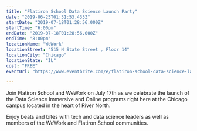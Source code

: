 ```yaml
---
title: "Flatiron School Data Science Launch Party"
date: "2019-06-25T01:31:53.435Z"
startDate: "2019-07-18T01:28:56.000Z"
startTime: "6:00pm"
endDate: "2019-07-18T01:28:56.000Z"
endTime: "8:00pm"
locationName: "WeWork"
locationStreet: "515 N State Street , Floor 14"
locationCity: "Chicago"
locationState: "IL"
cost: "FREE"
eventUrl: "https://www.eventbrite.com/e/flatiron-school-data-science-launch-party-chicago-tickets-62879523347?ref=eios"

---
```


Join Flatiron School and WeWork on July 17th as we celebrate the launch of the Data Science Immersive and Online programs right here at the Chicago campus located in the heart of River North. 

Enjoy beats and bites with tech and data science leaders as well as members of the WeWork and Flatiron School communities.

